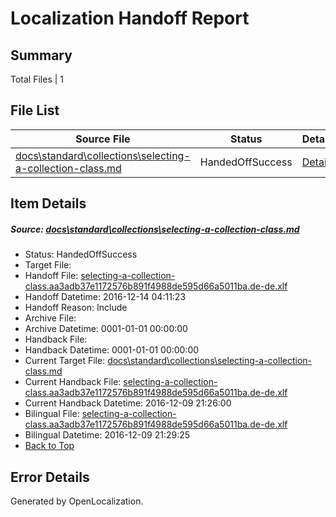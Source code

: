 # <a name='report-top'></a> Localization Handoff Report

## Summary
 Total Files | 1

## File List
 Source File | Status | Details 
 ----------- | ------ | ------- 
 [docs\standard\collections\selecting-a-collection-class.md](https://github.com/dotnet/docs/blob/763433b00ae7d01cfa0c7fa250f51d23a95f6f15/docs/standard/collections/selecting-a-collection-class.md) | HandedOffSuccess | [Details](#d174d0cb910035340fb317521f3ad930d16853c23349)

## Item Details
##### <a name='d174d0cb910035340fb317521f3ad930d16853c23349'></a> Source: [docs\standard\collections\selecting-a-collection-class.md](https://github.com/dotnet/docs/blob/763433b00ae7d01cfa0c7fa250f51d23a95f6f15/docs/standard/collections/selecting-a-collection-class.md)
* Status: HandedOffSuccess
* Target File: 
* Handoff File: [selecting-a-collection-class.aa3adb37e1172576b891f4988de595d66a5011ba.de-de.xlf](https://github.com/dotnet/docs.handoff/blob/e46787a79b9c8ca036334033dd9083757e132af0/ol-handoff/dotnet/docs.de-de/master/ht-p2/selecting-a-collection-class.aa3adb37e1172576b891f4988de595d66a5011ba.de-de.xlf)
* Handoff Datetime: 2016-12-14 04:11:23
* Handoff Reason: Include
* Archive File: 
* Archive Datetime: 0001-01-01 00:00:00
* Handback File: 
* Handback Datetime: 0001-01-01 00:00:00
* Current Target File: [docs\standard\collections\selecting-a-collection-class.md](https://github.com/dotnet/docs.de-de/blob/3415f0989950620d21c0badddbf353b1efafbb2d/docs/standard/collections/selecting-a-collection-class.md)
* Current Handback File: [selecting-a-collection-class.aa3adb37e1172576b891f4988de595d66a5011ba.de-de.xlf](https://github.com/dotnet/docs.handback/blob/e953f494333363c8a4768bfe95907d6781c2ceb0/ol-handback/dotnet/docs.de-de/master/ht-p2/selecting-a-collection-class.aa3adb37e1172576b891f4988de595d66a5011ba.de-de.xlf)
* Current Handback Datetime: 2016-12-09 21:26:00
* Bilingual File: [selecting-a-collection-class.aa3adb37e1172576b891f4988de595d66a5011ba.de-de.xlf](https://github.com/dotnet/docs.handback/blob/e953f494333363c8a4768bfe95907d6781c2ceb0/ol-handback/dotnet/docs.de-de/master/ht-p2/selecting-a-collection-class.aa3adb37e1172576b891f4988de595d66a5011ba.de-de.xlf)
* Bilingual Datetime: 2016-12-09 21:29:25
* [Back to Top](#report-top)


## Error Details

Generated by OpenLocalization.
